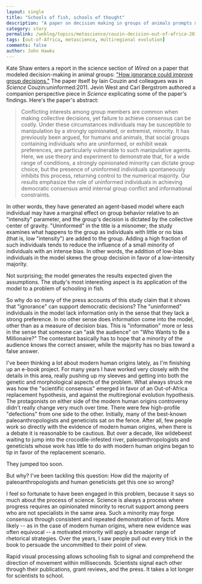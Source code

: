 ```yaml
---
layout: single 
title: "Schools of fish, schools of thought" 
description: "A paper on decision making in groups of animals prompts me to think about science." 
category: story
permalink: /weblog/topics/metascience/couzin-decision-out-of-africa-2011.html
tags: [out-of-Africa, metascience, multiregional evolution] 
comments: false 
author: John Hawks 
---
```


Kate Shaw enters a report in the science section of <em>Wired</em> on a paper that modeled decision-making in animal groups: <a href="http://www.wired.com/wiredscience/2011/12/group-ignorance-decisions/">"How ignorance could improve group decisions."</a> The paper itself by Iain Couzin and colleagues was in <em>Science</em> <bib>Couzin:uninformed:2011</bib>. Jevin West and Carl Bergstrom authored a companion perspective piece in <em>Science</em> explicating some of the paper's findings. Here's the paper's abstract: 

<blockquote>Conflicting interests among group members are common when making collective decisions, yet failure to achieve consensus can be costly. Under these circumstances individuals may be susceptible to manipulation by a strongly opinionated, or extremist, minority. It has previously been argued, for humans and animals, that social groups containing individuals who are uninformed, or exhibit weak preferences, are particularly vulnerable to such manipulative agents. Here, we use theory and experiment to demonstrate that, for a wide range of conditions, a strongly opinionated minority can dictate group choice, but the presence of uninformed individuals spontaneously inhibits this process, returning control to the numerical majority. Our results emphasize the role of uninformed individuals in achieving democratic consensus amid internal group conflict and informational constraints.</blockquote>

In other words, they have generated an agent-based model where each individual may have a marginal effect on group behavior relative to an "intensity" parameter, and the group's decision is dictated by the collective center of gravity. "Uninformed" in the title is a misnomer; the study examines what happens to the group as individuals with little or no bias (that is, low "intensity") are added to the group. Adding a high fraction of such individuals tends to reduce the influence of a small minority of individuals with an intense bias. In other words, the addition of low-bias individuals in the model skews the group decision in favor of a low-intensity majority. 

Not surprising; the model generates the results expected given the assumptions. The study's most interesting aspect is its application of the model to a problem of schooling in fish. 

So why do so many of the press accounts of this study claim that it shows that "ignorance" can support democratic decisions? The "uninformed" individuals in the model lack information only in the sense that they lack a strong preference. In no other sense does information come into the model, other than as a measure of decision bias. This is "information" more or less in the sense that someone can "ask the audience" on "Who Wants to Be a Millionaire?" The contestant basically has to hope that a minority of the audience knows the correct answer, while the majority has no bias toward a false answer. 

I've been thinking a lot about modern human origins lately, as I'm finishing up an e-book project. For many years I have worked very closely with the details in this area, really pushing up my sleeves and getting into both the genetic and morphological aspects of the problem. What always struck me was how the "scientific consensus" emerged in favor of an Out-of-Africa replacement hypothesis, and against the multiregional evolution hypothesis. The protagonists on either side of the modern human origins controversy didn't really change very much over time. There were few high-profile "defections" from one side to the other. Initially, many of the best-known paleoanthropologists and geneticists sat on the fence. After all, few people work so directly with the evidence of modern human origins, when there is a debate it is reasonable to be cautious. But over a decade, like wildebeest waiting to jump into the crocodile-infested river, paleoanthropologists and geneticists whose work has little to do with modern human origins began to tip in favor of the replacement scenario. 

They jumped too soon. 

But why? I've been tackling this question: How did the majority of paleoanthropologists and human geneticists get this one so wrong? 

I feel so fortunate to have been engaged in this problem, because it says so much about the process of science. Science is always a process where progress requires an opinionated minority to recruit support among peers who are not specialists in the same area. Such a minority may forge consensus through consistent and repeated demonstration of facts. More likely -- as in the case of modern human origins, where new evidence was often equivocal -- a motivated minority will apply a broader range of rhetorical strategies. Over the years, I saw people pull out every trick in the book to persuade the uncommitted to their point of view. 

Rapid visual processing allows schooling fish to signal and comprehend the direction of movement within milliseconds. Scientists signal each other through their publications, grant reviews, and the press. It takes a lot longer for scientists to school. 

